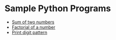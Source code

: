 # Sample Python Programs 

- [Sum of two numbers](/questions/sum_of_two_numbers.md)
- [Factorial of a number](/questions/Factorial_of_a_number.md)
- [Print digit pattern](/questions/Print_digit_pattern.md)